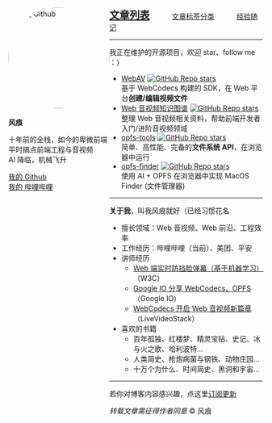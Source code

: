 <div id="home" style="display: flex;">
  <div class="avatar" style="">

<a href="https://github.com/hughfenghen" target="_blank" style="display: block; height: 203px;">
  <img src="https://avatars.githubusercontent.com/u/3307051?v=4" style="width: 200px; border-radius: 100%;" alt="我的 Github">
</a>

<p><strong>风痕</strong></p>

<p>十年前的全栈，如今的卑微前端<br/>平时搞点前端工程与音视频<br/>AI 降临，机械飞升</p>

<p>

<a href="https://github.com/hughfenghen" target="_blank">我的 Github</a><br>
<a href="https://space.bilibili.com/386916237" target="_blank">我的 哔哩哔哩</a><br>

<!-- <a href="https://t.zsxq.com/GlrxC" target="_blank">知识星球</a>（技术问答） -->

</p>

</div>

<!-- 右侧内容 -->
<div>

<p style="margin-top: 0;">
<a style="font-size: 20px; font-weight: bold;" href="./posts/">文章列表</a>
<a style="margin-left: 40px;" href="./tag/">文章标签分类</a>
<a style="margin-left: 40px;" href="https://github.com/hughfenghen/hughfenghen.github.io/issues?q=-label%3AGitalk%2C%E5%BF%83%E6%83%85%2C%E8%AF%97%E8%AF%8D%2CVssue+is%3Aopen+">经验随记</a>
</p>

---

我正在维护的开源项目，欢迎 star、follow me ：）

- <a href="https://github.com/WebAV-Tech/WebAV/">WebAV</a> <a href="https://github.com/WebAV-Tech/WebAV/"><img src="https://camo.githubusercontent.com/3bdb7ccd274b9c8cb3b351dbe63e794a2c48ad22b6265f4e65b6e78828e38a9c/68747470733a2f2f696d672e736869656c64732e696f2f6769746875622f73746172732f57656241562d546563682f5765624156" alt="GitHub Repo stars" data-canonical-src="https://img.shields.io/github/stars/WebAV-Tech/WebAV" style="max-width: 100%; vertical-align: text-bottom;"></a>  
  基于 WebCodecs 构建的 SDK，在 Web 平台**创建/编辑视频文件**
- <a href="https://github.com/hughfenghen/WebAV-KnowledgeGraph">Web 音视频知识图谱</a> <a href="https://github.com/hughfenghen/WebAV-KnowledgeGraph"><img src="https://camo.githubusercontent.com/6df38b87b28e83f2584c4da5e030ecfa6df61b3f33fef307d6d2e166fb3768c9/68747470733a2f2f696d672e736869656c64732e696f2f6769746875622f73746172732f6875676866656e6768656e2f57656241562d4b6e6f776c656467654772617068" alt="GitHub Repo stars" data-canonical-src="https://img.shields.io/github/stars/hughfenghen/WebAV-KnowledgeGraph" style="max-width: 100%; vertical-align: text-bottom;"></a>  
  整理 Web 音视频相关资料，帮助前端开发者入门/进阶音视频领域
- <a href="https://github.com/hughfenghen/opfs-tools/">opfs-tools</a> <a href="https://github.com/hughfenghen/opfs-tools/"><img src="https://camo.githubusercontent.com/5e7c8da8fa93887f658b81ac2fe4fcf5b69db136a10cb88a267e37f60d29270f/68747470733a2f2f696d672e736869656c64732e696f2f6769746875622f73746172732f6875676866656e6768656e2f6f7066732d746f6f6c73" alt="GitHub Repo stars" data-canonical-src="https://img.shields.io/github/stars/hughfenghen/opfs-tools" style="max-width: 100%; vertical-align: text-bottom;"></a>  
  简单、高性能、完备的**文件系统 API**，在浏览器中运行
- <a href="https://github.com/hughfenghen/opfs-finder/">opfs-finder</a> <a href="https://github.com/hughfenghen/opfs-finder"><img src="https://camo.githubusercontent.com/b893cb7667f6ffc40c655035304ad017f0aca23d35b2c9a9d4cf797c4008ea0a/68747470733a2f2f696d672e736869656c64732e696f2f6769746875622f73746172732f6875676866656e6768656e2f6f7066732d66696e646572" alt="GitHub Repo stars" data-canonical-src="https://img.shields.io/github/stars/hughfenghen/opfs-finder" style="max-width: 100%; vertical-align: text-bottom;"></a>  
  使用 AI + OPFS 在浏览器中实现 MacOS Finder (文件管理器)

---

**关于我**，叫我风痕就好（已经习惯花名

- 擅长领域：Web 音视频、Web 前沿、工程效率
- 工作经历：哔哩哔哩（当前）、美团、平安
- 讲师经历
  - [Web 端实时防挡脸弹幕（基于机器学习）](https://hughfenghen.github.io/posts/2023/06/21/body-mask-danmaku/)（W3C）
  - [Google IO 分享 WebCodecs、OPFS](https://hughfenghen.github.io/posts/2024/08/13/google-io-webcodecs-opfs/) （Google IO）
  - [WebCodecs 开启 Web 音视频新篇章](https://hughfenghen.github.io/posts/2023/10/06/webcodecs-new-era-for-media-on-the-web/) （LiveVideoStack）
- 喜欢的书籍
  - 百年孤独、红楼梦、精灵宝钻、史记、冰与火之歌、哈利波特...
  - 人类简史、枪炮病菌与钢铁、动物庄园...
  - 十万个为什么、时间简史、黑洞和宇宙...

---

若你对博客内容感兴趣，点这里[订阅更新](./subscribe.html)

_转载文章需征得作者同意_ &copy; 风痕

  </div>
</div>
